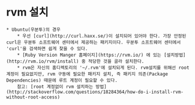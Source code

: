# rvm 설치
	* Ubuntu(우분투)의 경우
		* 우선 [curl](http://curl.haxx.se/)이 설치되어 있어야 한다. 가장 안정된 curl은 우분투 소프트웨어 센터에서 제공하는 패키지이다. 우분투 소프트웨어 센터에서 'curl'을 검색하면 쉽게 찾을 수 있다.
		* [Ruby Version Manger 홈페이지](https://rvm.io/) 에 있는 [설치방법](http://rvm.io/rvm/install) 중 적당한 것을 골라 설치한다.
		* rvm은 자신의 홈디렉토리의 '~/.rvm'에 설치되게 된다. rvm설치를 위해선 root 계정이 필요없지만, rvm 구동에 필요한 패키지 설치, 즉 패키지 의존(Package Dependencies) 때문에 루트 계정이 필요할 수 있다.
		참고: [root 계정없이 rvm 설치하는 방법](http://stackoverflow.com/questions/18284364/how-do-i-install-rvm-without-root-access)
